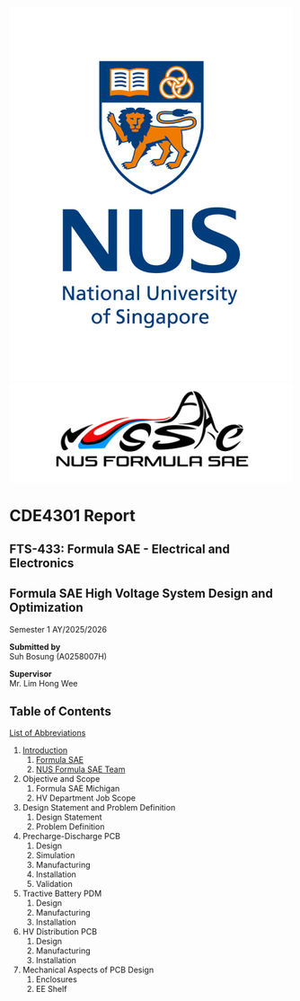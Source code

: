 <img src='./Figures/NUS_logo_full-vertical.jpg'>  

<img src='./Figures/NUS Formula SAE Logo.png'>  

# **CDE4301 Report**
## FTS-433: Formula SAE - Electrical and Electronics
## Formula SAE High Voltage System Design and Optimization
Semester 1 AY/2025/2026

**Submitted by**  
Suh Bosung (A0258007H)  

**Supervisor**  
Mr. Lim Hong Wee  

## Table of Contents
[List of Abbreviations](list-of-abbrev.md)  
1. [Introduction](introduction.md)
    1. [Formula SAE](introduction.md/##formula-sae)
    2. [NUS Formula SAE Team](##nus-formula-sae-team)
2. Objective and Scope
    1. Formula SAE Michigan
    2. HV Department Job Scope
3. Design Statement and Problem Definition
    1. Design Statement
    2. Problem Definition
4. Precharge-Discharge PCB
    1. Design
    2. Simulation
    3. Manufacturing
    4. Installation
    5. Validation
5. Tractive Battery PDM
    1. Design
    2. Manufacturing
    3. Installation
6. HV Distribution PCB
    1. Design
    2. Manufacturing
    3. Installation
7. Mechanical Aspects of PCB Design
    1. Enclosures
    2. EE Shelf